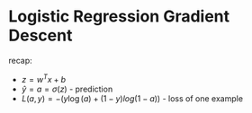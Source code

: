 # Logistic Regression Gradient Descent

recap:
* $z=w^Tx+b$
* $\hat{y}=a=\sigma{(z)}$ - prediction
* $L(a,y)=-(y\log(a)+(1-y)log(1-a))$ - loss of one example
